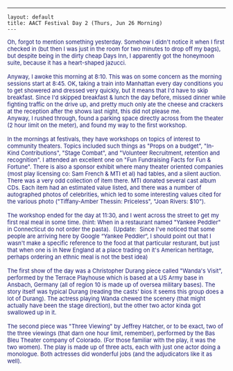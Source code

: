   ---
    layout: default
    title: AACT Festival Day 2 (Thurs, Jun 26 Morning)
    ---
<SPAN class=spnMessageText id=msg><FONT color=#191970 size=2>Oh, forgot to mention something yesterday. Somehow I didn't notice it when I first checked in (but then I was just in the room for two minutes to drop off my bags), but despite being in the dirty cheap Days Inn, I apparently got the honeymoon suite, because it has a heart-shaped jazucci. <BR><BR>Anyway, I awoke this morning at 8:10. This was on some concern as the morning sessions start at 8:45. OK, taking a train into Manhattan every day conditions you to get showered and dressed very quickly, but it means that I'd have to skip breakfast. Since I'd skipped breakfast &amp; lunch the day before, missed dinner while fighting traffic on the drive up, and pretty much only ate the cheese and crackers at the reception after the shows last night, this did not please me. <BR>Anyway, I rushed through, found a parking space directly across from the theater (2 hour limit on the meter), and found my way to the first workshop.<BR><BR>In the mornings at festivals, they have workshops on topics of interest to community theaters. Topics included such things as "Props on a budget", "In-Kind Contributions", "Stage Combat", and "Volunteer Recruitment, retention and recognition". I attended an excellent one on "Fun Fundraising Facts for Fun &amp; Fortune". There is also a sponsor exhibit where many theater oriented companies (most play licensing co: Sam French &amp; MTI et al) had tables, and a silent auction. There was a very odd collection of item there. MTI donated several cast album CDs. Each item had an estimated value listed, and there was a number of autographed photos of celebrities, which led to some interesting values cited for the various photo ("Tiffany-Amber Thessin: Priceless", "Joan Rivers: $10").<BR><BR>The workshop ended for the day at 11:30, and I went across the street to get my first real meal in some time. (hint: When in a restaurant named "Yankee Peddler" in Connecticut do not order the pasta).&nbsp; (Update:&nbsp; Since I've noticed that some people are arriving here by Google &#8220;Yankee Peddler&#8220;, I should point out that I wasn't make a specific reference to the food at that particular resturant, but just that when one is in New England at a place trading on it's American hertitage, perhaps ordering an ethnic meal is not the best idea)<BR><BR>The first show of the day was a Christopher Durang piece called "Wanda's Visit", performed by the Terrace Playhouse which is based at a US Army base in Ansbach, Germany (all of region 10 is made up of oversea military bases). The story itself was typical Durang (reading the casts' bios it seems this group does a lot of Durang). The actress playing Wanda chewed the scenery (that might actually have been the stage direction), but the other two actor kinda got swallowed up in it.<BR><BR>The second piece was "Three Viewing" by Jeffrey Hatcher, or to be exact, two of the three viewings (that darn one hour limit, remember), performed by the Bas Bleu Theater company of Colorado. (For those familiar with the play, it was the two women). The play is made up of three acts, each with just one actor doing a monologue. Both actresses did wonderful jobs (and the adjudicators like it as well).</FONT><BR></SPAN>